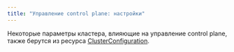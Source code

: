 ```yaml
---
title: "Управление control plane: настройки"
---
```


Некоторые параметры кластера, влияющие на управление control plane, также берутся из ресурса [ClusterConfiguration](../../installing/configuration.html#clusterconfiguration).

<!-- SCHEMA -->
